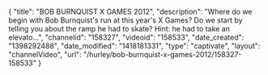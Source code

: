 {
    "title": "BOB BURNQUIST X GAMES 2012",
    "description": "Where do we begin with Bob Burnquist's run at this year's X Games? Do we start by telling you about the ramp he had to skate? Hint: he had to take an elevato...",
    "channelid": "158327",
    "videoid": "158533",
    "date_created": "1398292488",
    "date_modified": "1418181331",
    "type": "captivate",
    "layout": "channelVideo",
    "url": "\/hurley\/bob-burnquist-x-games-2012\/158327-158533"
}